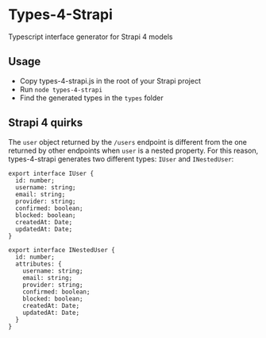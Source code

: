 # Types-4-Strapi

Typescript interface generator for Strapi 4 models

## Usage

- Copy types-4-strapi.js in the root of your Strapi project
- Run `node types-4-strapi`
- Find the generated types in the `types` folder

## Strapi 4 quirks

The `user` object returned by the `/users` endpoint is different from the one returned by other endpoints when `user` is a nested property. For this reason, types-4-strapi generates two different types: `IUser` and `INestedUser`:

```
export interface IUser {
  id: number;
  username: string;
  email: string;
  provider: string;
  confirmed: boolean;
  blocked: boolean;
  createdAt: Date;
  updatedAt: Date;
}

export interface INestedUser {
  id: number;
  attributes: {
    username: string;
    email: string;
    provider: string;
    confirmed: boolean;
    blocked: boolean;
    createdAt: Date;
    updatedAt: Date;
  }
}
```
